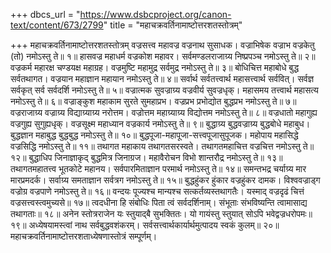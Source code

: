 +++
dbcs_url = "https://www.dsbcproject.org/canon-text/content/673/2799"
title = "महाचक्रवर्तिनामाष्टोत्तरशतस्तोत्रम्"

+++
महाचक्रवर्तिनामाष्टोत्तरशतस्तोत्रम्
वज्रसत्त्व महावज्र वज्रनाथ सुसाधक। 
वज्राभिषेक वज्राभ वज्रकेतु (तो)  नमोऽस्तु ते॥ १॥
हासवज्र महाधर्म वज्रकोश महावर। 
सर्वमण्डलराजाग्र्य निष्प्रपञ्च  नमोऽस्तु ते॥ २॥
वज्रकर्म महारक्ष चण्डयक्ष  महाग्रह। 
वज्रमुष्टि महामुद्र सर्वमुद्र  नमोऽस्तु ते॥ ३॥
बोधिचित्त महाबोधे बुद्ध सर्वतथागत। 
वज्रयान महाज्ञान महायान नमोऽस्तु ते॥ ४॥
सर्वार्थ सर्वतत्त्वार्थ महासत्त्वार्थ सर्ववित्। 
सर्वज्ञ सर्वकृत् सर्व सर्वदर्शि  नमोऽस्तु ते॥ ५॥
वज्रात्मक सुवज्राग्र्य वज्रवीर्य सुवज्रधृक्। 
महासमय तत्त्वार्थ महासत्य  नमोऽस्तु ते॥ ६॥
वज्राङ्कुश महाकाम सुरते सुमहाप्रभ। 
वज्रप्रभ प्रभोद्योत बुद्धप्रभ  नमोऽस्तु ते॥ ७॥
वज्रराजाग्र्य वज्राग्र्य विद्याग्र्याग्र्य नरोत्तम। 
वज्रोत्तम महाग्र्याग्र्य विद्योत्तम  नमोऽस्तु ते॥ ८॥
वज्रधातो महागुह्य वज्रगुह्य सुगुह्यधृक्। 
वज्रसूक्ष्म महाध्यान वज्रकार्य  नमोऽस्तु ते॥ ९॥
बुद्धाग्र्य बुद्धवज्राग्र्य बुद्धबोधे महाबुध। 
बुद्धज्ञान महाबुद्ध बुद्धबुद्ध  नमोऽस्तु ते॥ १०॥
बुद्धपूजा-महापूजा-सत्त्वपूजासुपूजक। 
महोपाय महासिद्धे वज्रसिद्धि  नमोऽस्तु ते॥ ११॥
तथागत महाकाय तथागतसरस्वते। 
तथागतमहाचित्त वज्रचित्त  नमोऽस्तु ते॥ १२॥
बुद्धाधिप जिनाज्ञाकृद् बुद्धमित्र जिनाग्रज। 
महावैरोचन विभो शान्तरौद्र  नमोऽस्तु ते॥ १३॥
तथागतमहातत्त्व भूतकोटे महानय। 
सर्वपारमिताज्ञान परमार्थ  नमोऽस्तु ते॥ १४॥
समन्तभद्र चर्याग्र्य मार मारप्रमदर्क। 
सर्वाग्र्य समताज्ञान सर्वत्रग  नमोऽस्तु ते॥ १५॥
बुद्धहुंकर हुंकार वज्रहुंकर दामक। 
विश्ववज्राड्ग वज्रोग्र वज्रपाणे  नमोऽस्तु ते॥ १६॥
वन्दयः पूज्यश्च मान्यश्च सत्कर्तव्यस्तथागतैः। 
यस्माद् वज्रदृढं चित्तं वज्रसत्त्वस्त्वमुच्यसे॥ १७॥
त्वदधीना हि संबोधिः पिता त्वं सर्वदर्शिनाम्। 
संभूताः संभविष्यन्ति त्वामासाद्य तथागताः॥ १८॥
अनेन स्तोत्रराजेन यः स्तुयाद्बै सुभक्तितः। 
यो गायंस्तु स्तुयात् सोऽपि भवेद्वज्रधरोपमः॥ १९॥
अध्येषयामस्त्वां नाथ सर्वबुद्धवशंकरम्। 
सर्वसत्त्वार्थकार्यार्थमुत्पादय स्वकं कुलम्॥ २०॥
महाचक्रवर्तिनामाष्टोत्तरशताध्येषणास्तोत्रं सम्पूर्णम्।
